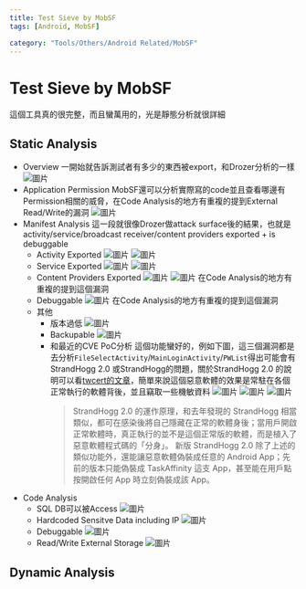 ```yaml
---
title: Test Sieve by MobSF
tags: [Android, MobSF]

category: "Tools/Others/Android Related/MobSF"
---
```


# Test Sieve by MobSF
這個工具真的很完整，而且蠻萬用的，光是靜態分析就很詳細
## Static Analysis
* Overview
    一開始就告訴測試者有多少的東西被export，和Drozer分析的一樣
    ![圖片](https://hackmd.io/_uploads/H1oU-p3E0.png)
* Application Permission
    MobSF還可以分析實際寫的code並且查看哪邊有Permission相關的威脅，在Code Analysis的地方有重複的提到External Read/Write的漏洞
    ![圖片](https://hackmd.io/_uploads/SJW6fTnV0.png)
* Manifest Analysis
    這一段就很像Drozer做attack surface後的結果，也就是activity/service/broadcast receiver/content providers exported + is debuggable
    * Activity Exported
        ![圖片](https://hackmd.io/_uploads/HJZw4ahVC.png)
        ![圖片](https://hackmd.io/_uploads/HJhO4p2EA.png)
    * Service Exported
        ![圖片](https://hackmd.io/_uploads/r1msNa3VR.png)
        ![圖片](https://hackmd.io/_uploads/rJXTNpnER.png)
    * Content Providers Exported
        ![圖片](https://hackmd.io/_uploads/BkrR4a3NC.png)
        ![圖片](https://hackmd.io/_uploads/B1GJHa24C.png)
        在Code Analysis的地方有重複的提到這個漏洞
    * Debuggable
        ![圖片](https://hackmd.io/_uploads/SyObSpn4A.png)
        在Code Analysis的地方有重複的提到這個漏洞
    * 其他
        * 版本過低
            ![圖片](https://hackmd.io/_uploads/SyVkL63VC.png)
        * Backupable
            ![圖片](https://hackmd.io/_uploads/B1LSvpn4A.png)
        * 和最近的CVE PoC分析
            這個功能蠻好的，例如下圖，這三個漏洞都是去分析`FileSelectActivity`/`MainLoginActivity`/`PWList`得出可能會有StrandHogg 2.0 或StrandHogg的問題，關於StrandHogg 2.0 的說明可以看[twcert的文章](https://www.twcert.org.tw/tw/cp-104-3636-6072b-1.html)，簡單來說這個惡意軟體的效果是常駐在各個正常執行的軟體背後，並且竊取一些機敏資料
            ![圖片](https://hackmd.io/_uploads/HJf0IpnN0.png)
            ![圖片](https://hackmd.io/_uploads/S16AL634R.png)
            ![圖片](https://hackmd.io/_uploads/H12kva34C.png)
            > StrandHogg 2.0 的運作原理，和去年發現的 StrandHogg 相當類似，都可在感染後將自己隱藏在正常的軟體身後；當用戶開啟正常軟體時，真正執行的並不是這個正常版的軟體，而是植入了惡意軟體程式碼的「分身」。
            > 新版 StrandHogg 2.0 除了上述的類似功能外，還能讓惡意軟體偽裝成任意的 Android App；先前的版本只能偽裝成 TaskAffinity 這支 App，甚至能在用戶點按開啟任何 App 時立刻偽裝成該 App。
* Code Analysis
    * SQL DB可以被Access
        ![圖片](https://hackmd.io/_uploads/ryhkWA24R.png)
    * Hardcoded Sensitve Data including IP
        ![圖片](https://hackmd.io/_uploads/H1C7-R2NC.png)
    * Debuggable
        ![圖片](https://hackmd.io/_uploads/Sk3I-C3NC.png)
    * Read/Write External Storage
        ![圖片](https://hackmd.io/_uploads/SJ_TZR2NA.png)

## Dynamic Analysis
